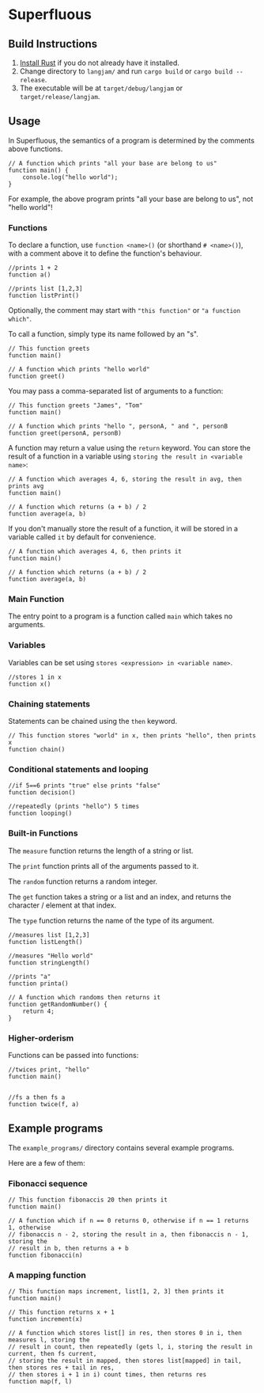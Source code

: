 # Superfluous

## Build Instructions

1. [Install Rust](https://www.rust-lang.org/tools/install) if you do not already have it installed.
2. Change directory to `langjam/` and run `cargo build` or `cargo build --release`.
3. The executable will be at `target/debug/langjam` or `target/release/langjam`.


## Usage

In Superfluous, the semantics of a program is determined by the comments above functions.

```
// A function which prints "all your base are belong to us"
function main() {
    console.log("hello world");
}
```

For example, the above program prints "all your base are belong to us", not "hello world"!


### Functions
To declare a function, use `function <name>()` (or shorthand `# <name>()`), with a comment above it to define the function's behaviour.

```
//prints 1 + 2
function a()

//prints list [1,2,3]
function listPrint()
```

Optionally, the comment may start with `"this function"` or `"a function which"`.

To call a function, simply type its name followed by an "s".

```
// This function greets
function main()

// A function which prints "hello world"
function greet()
```

You may pass a comma-separated list of arguments to a function:

```
// This function greets "James", "Tom"
function main()

// A function which prints "hello ", personA, " and ", personB
function greet(personA, personB)
```

A function may return a value using the `return` keyword. You can store the result of a function in a variable using `storing the result in <variable name>`:

```
// A function which averages 4, 6, storing the result in avg, then prints avg
function main()

// A function which returns (a + b) / 2
function average(a, b)
```

If you don't manually store the result of a function, it will be stored in a variable called `it` by default for convenience.

```
// A function which averages 4, 6, then prints it
function main()

// A function which returns (a + b) / 2
function average(a, b)
```

### Main Function
The entry point to a program is a function called `main` which takes no arguments.

### Variables
Variables can be set using `stores <expression> in <variable name>`.

```
//stores 1 in x
function x()
```

### Chaining statements
Statements can be chained using the `then` keyword.

```
// This function stores "world" in x, then prints "hello", then prints x
function chain()
```

### Conditional statements and looping
```
//if 5==6 prints "true" else prints "false"
function decision()

//repeatedly (prints "hello") 5 times
function looping()
```

### Built-in Functions

The `measure` function returns the length of a string or list.

The `print` function prints all of the arguments passed to it.

The `random` function returns a random integer.

The `get` function takes a string or a list and an index, and returns the character / element at that index.

The `type` function returns the name of the type of its argument.

```
//measures list [1,2,3]
function listLength()

//measures "Hello world"
function stringLength()

//prints "a"
function printa()

// A function which randoms then returns it
function getRandomNumber() {
    return 4;
}

```

### Higher-orderism
Functions can be passed into functions:

```
//twices print, "hello"
function main()


//fs a then fs a
function twice(f, a)

```
## Example programs

The `example_programs/` directory contains several example programs.

Here are a few of them:

### Fibonacci sequence
```
// This function fibonaccis 20 then prints it
function main()

// A function which if n == 0 returns 0, otherwise if n == 1 returns 1, otherwise
// fibonaccis n - 2, storing the result in a, then fibonaccis n - 1, storing the
// result in b, then returns a + b
function fibonacci(n)
```


### A mapping function
```
// This function maps increment, list[1, 2, 3] then prints it
function main()

// This function returns x + 1
function increment(x)

// A function which stores list[] in res, then stores 0 in i, then measures l, storing the
// result in count, then repeatedly (gets l, i, storing the result in current, then fs current,
// storing the result in mapped, then stores list[mapped] in tail, then stores res + tail in res,
// then stores i + 1 in i) count times, then returns res
function map(f, l)
```

